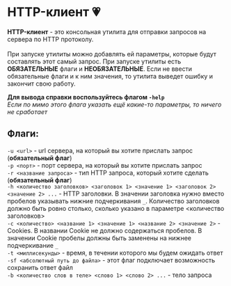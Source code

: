 # HTTP-клиент :heartpulse:

**HTTP-клиент** - это консольная утилита для отправки запросов на сервера по HTTP протоколу. <br /> <br />
При запуске утилиты можно добавлять ей параметры, которые будут составлять этот самый запрос. При запуске утилиты есть **ОБЯЗАТЕЛЬНЫЕ** флаги и **НЕОБЯЗАТЕЛЬНЫЕ**. Если не ввести обязательные флаги и к ним значения, то утилита выведет ошибку и закончит свою работу. <br />

**Для вывода справки воспользуйтесь флагом `-help`** <br />
_Если по мимо этого флага указать ещё какие-то параметры, то ничего не сработает_ <br />

## Флаги:

`-u <url>` - url сервера, на который вы хотите прислать запрос (**обязательный флаг**) <br />
`-p <порт>` - порт сервера, на который вы хотите прислать запрос <br />
`-r <название запроса>` - тип HTTP запроса, который хотите сделать (**обязательный флаг**) <br />
`-h <количество заголовков> <заголовок 1> <значение 1> <заголовок 2> <значение 2> ...` - HTTP заголовки. В значении заголовка нужно вместо пробелов указывать нижние подчеркивания `_`. Количество заголовков должно быть ровно столько, сколько указано в параметре <количество заголовков> <br />
`-c <количество> <название 1> <значение 1> <название 2> <значение 2>` - Cookies. В названии Cookie не должно содержаться пробелов. В значении Cookie пробелы должны быть заменены на нижнее подчеркивание `_` <br />
`-t <миллисекунды>` - время, в течении которого мы будем ожидать ответ <br />
`-sf <абсолютный путь до файла>` - этот флаг подключает возможность сохранить ответ файл <br />
`-b <количество слов в теле> <слово 1> <слово 2> ...` - тело запроса <br />
